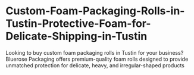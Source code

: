 # Custom-Foam-Packaging-Rolls-in-Tustin-Protective-Foam-for-Delicate-Shipping-in-Tustin
Looking to buy custom foam packaging rolls in Tustin for your business? Bluerose Packaging offers premium-quality foam rolls designed to provide unmatched protection for delicate, heavy, and irregular-shaped products
